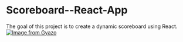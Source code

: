 # Scoreboard--React-App
The goal of this project is to create a dynamic scoreboard using React.
[![Image from Gyazo](https://i.gyazo.com/05e9577688302fef0f56ff21b6418d64.gif)](https://gyazo.com/05e9577688302fef0f56ff21b6418d64)

